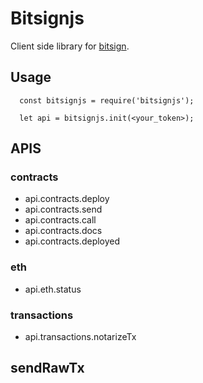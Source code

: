 # Bitsignjs

  Client side library for [bitsign](http://www.bitsign.io).

## Usage
```
  const bitsignjs = require('bitsignjs');
  
  let api = bitsignjs.init(<your_token>);
```

## APIS

### contracts
* api.contracts.deploy
* api.contracts.send
* api.contracts.call
* api.contracts.docs
* api.contracts.deployed

### eth
* api.eth.status

### transactions
* api.transactions.notarizeTx

## sendRawTx
